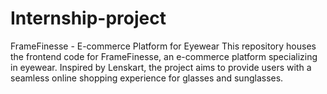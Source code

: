 # Internship-project
FrameFinesse - E-commerce Platform for Eyewear  This repository houses the frontend code for FrameFinesse, an e-commerce platform specializing in eyewear. Inspired by Lenskart, the project aims to provide users with a seamless online shopping experience for glasses and sunglasses.
